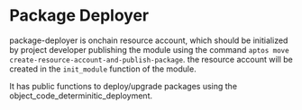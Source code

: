 # Package Deployer

package-deployer is onchain resource account, which should be initialized by project developer publishing the module using the command `aptos move create-resource-account-and-publish-package`.
the resource account will be created in the `init_module` function of the module.

It has public functions to deploy/upgrade packages using the object_code_determinitic_deployment.